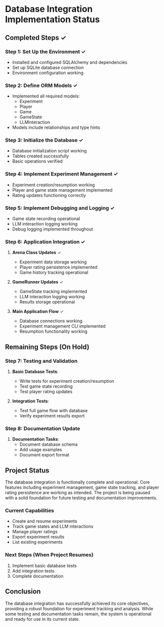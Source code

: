 # Database Integration Implementation Status

## Completed Steps ✓

### Step 1: Set Up the Environment ✓
- Installed and configured SQLAlchemy and dependencies
- Set up SQLite database connection
- Environment configuration working

### Step 2: Define ORM Models ✓
- Implemented all required models:
  - Experiment
  - Player
  - Game
  - GameState
  - LLMInteraction
- Models include relationships and type hints

### Step 3: Initialize the Database ✓
- Database initialization script working
- Tables created successfully
- Basic operations verified

### Step 4: Implement Experiment Management ✓
- Experiment creation/resumption working
- Player and game state management implemented
- Rating updates functioning correctly

### Step 5: Implement Debugging and Logging ✓
- Game state recording operational
- LLM interaction logging working
- Debug logging implemented throughout

### Step 6: Application Integration ✓
1. **Arena Class Updates** ✓
   - Experiment data storage working
   - Player rating persistence implemented
   - Game history tracking operational

2. **GameRunner Updates** ✓
   - GameState tracking implemented
   - LLM interaction logging working
   - Results storage operational

3. **Main Application Flow** ✓
   - Database connections working
   - Experiment management CLI implemented
   - Resumption functionality working

## Remaining Steps (On Hold)

### Step 7: Testing and Validation
1. **Basic Database Tests**:
   - Write tests for experiment creation/resumption
   - Test game state recording
   - Test player rating updates

2. **Integration Tests**:
   - Test full game flow with database
   - Verify experiment results export

### Step 8: Documentation Update
1. **Documentation Tasks**:
   - Document database schema
   - Add usage examples
   - Document export format

## Project Status

The database integration is functionally complete and operational. Core features including experiment management, game state tracking, and player rating persistence are working as intended. The project is being paused with a solid foundation for future testing and documentation improvements.

### Current Capabilities
- Create and resume experiments
- Track game states and LLM interactions
- Manage player ratings
- Export experiment results
- List existing experiments

### Next Steps (When Project Resumes)
1. Implement basic database tests
2. Add integration tests
3. Complete documentation

## Conclusion

The database integration has successfully achieved its core objectives, providing a robust foundation for experiment tracking and analysis. While some testing and documentation tasks remain, the system is operational and ready for use in its current state.
